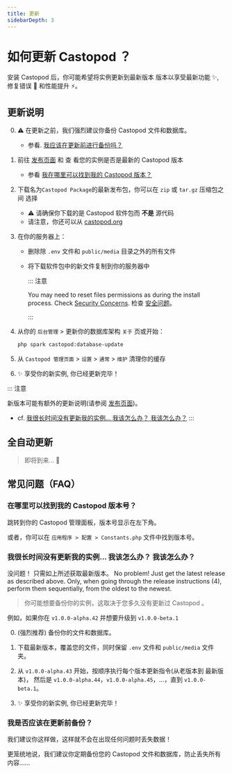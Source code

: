 ```yaml
---
title: 更新
sidebarDepth: 3
---
```


# 如何更新 Castopod ？

安装 Castopod 后，你可能希望将实例更新到最新版本 版本以享受最新功能 ✨, 修复错误
🐛 和性能提升 ⚡。

## 更新说明

0. ⚠️ 在更新之前，我们强烈建议你备份 Castopod 文件和数据库。

   - 参看. [我应该在更新前进行备份吗？](#should-i-make-a-backup-before-updating)

1. 前往 [发布页面](https://code.castopod.org/adaures/castopod/-/releases) 和 查
   看您的实例是否是最新的 Castopod 版本

   - 参看
     [我在哪里可以找到我的 Castopod 版本？](#where-can-i-find-my-castopod-version)

2. 下载名为`Castopod Package`的最新发布包，你可以在 `zip` 或 `tar.gz` 压缩包之间
   选择

   - ⚠️ 请确保你下载的是 Castopod 软件包而 **不是** 源代码
   - 请注意，你还可以从 [castopod.org](https://castopod.org/)

3. 在你的服务器上：

   - 删除除 `.env` 文件和 `public/media` 目录之外的所有文件
   - 将下载软件包中的新文件复制到你的服务器中

     ::: 注意

     You may need to reset files permissions as during the install process.
     Check [Security Concerns](./security.md). 检查 [安全问题](./security.md)。

     :::

4. 从你的 `后台管理` > 更新你的数据库架构 `关于` 页或开始：

   ```bash
   php spark castopod:database-update
   ```

5. 从 `Castopod 管理页面` > `设置` > `通常` > `维护` 清理你的缓存
6. ✨ 享受你的新实例, 你已经更新完毕！

::: 注意

新版本可能有额外的更新说明(请参阅
[发布页面](https://code.castopod.org/adaures/castopod/-/releases))。

- cf.
  [我很长时间没有更新我的实例… 我该怎么办？ 我该怎么办？](#我很长时间没有更新我的实例-我该怎么办-我该怎么办)
  :::

## 全自动更新

> 即将到来... 👀

## 常见问题（FAQ）

### 在哪里可以找到我的 Castopod 版本号？

跳转到你的 Castopod 管理面板，版本号显示在左下角。

或者，你可以在 `应用程序 > 配置 > Constants.php` 文件中找到版本号。

### 我很长时间没有更新我的实例… 我该怎么办？ 我该怎么办？

没问题！ 只需如上所述获取最新版本。 No problem! Just get the latest release as
described above. Only, when going through the release instructions (4), perform
them sequentially, from the oldest to the newest.

> 你可能想要备份你的实例，这取决于您多久没有更新过 Castopod 。

例如，如果你在 `v1.0.0-alpha.42` 并想要升级到 `v1.0.0-beta.1`

0. (强烈推荐) 备份你的文件和数据库。

1. 下载最新版本，覆盖您的文件，同时保留 `.env` 文件和 `public/media` 文件夹。

2. 从 `v1.0.0-alpha.43` 开始，按顺序执行每个版本更新指令(从老版本到 最新版本)，
   然后是 `v1.0.0-alpha.44`，`v1.0.0-alpha.45`，…，直到 `v1.0.0-beta.1`。

3. ✨ 享受你的新实例, 你已经更新完毕！

### 我是否应该在更新前备份？

我们建议你这样做，这样就不会在出现任何问题时丢失数据！

更笼统地说，我们建议你定期备份您的 Castopod 文件和数据库，防止丢失所有内容……
